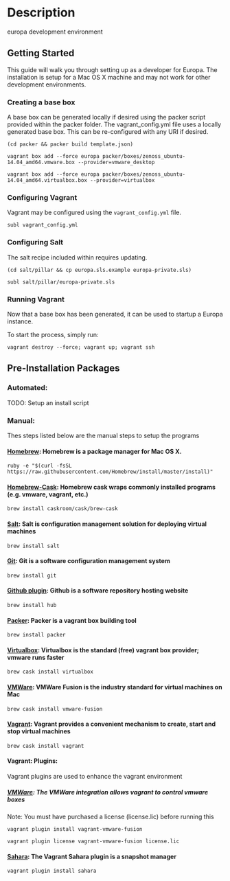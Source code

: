 Description
===========
europa development environment

## Getting Started
This guide will walk you through setting up as a developer for Europa.
The installation is setup for a Mac OS X machine and may not work for
other development environments.

### Creating a base box
A base box can be generated locally if desired using the packer script
provided within the packer folder.  The vagrant_config.yml file uses a
locally generated base box.  This can be re-configured with any URI if
desired.

```(cd packer && packer build template.json)```

```vagrant box add --force europa packer/boxes/zenoss_ubuntu-14.04_amd64.vmware.box --provider=vmware_desktop```

```vagrant box add --force europa packer/boxes/zenoss_ubuntu-14.04_amd64.virtualbox.box --provider=virtualbox```


### Configuring Vagrant
Vagrant may be configured using the `vagrant_config.yml` file.

```subl vagrant_config.yml```


### Configuring Salt
The salt recipe included within requires updating.

```(cd salt/pillar && cp europa.sls.example europa-private.sls)```

```subl salt/pillar/europa-private.sls```


### Running Vagrant
Now that a base box has been generated, it can be used to startup a Europa
instance.

To start the process, simply run:

```vagrant destroy --force; vagrant up; vagrant ssh```


## Pre-Installation Packages

### Automated:
TODO: Setup an install script

### Manual:
Thes steps listed below are the manual steps to setup the programs

#### [Homebrew](http://brew.sh): Homebrew is a package manager for Mac OS X.
```ruby -e "$(curl -fsSL https://raw.githubusercontent.com/Homebrew/install/master/install)"```

#### [Homebrew-Cask](https://github.com/caskroom/homebrew-cask): Homebrew cask wraps commonly installed programs (e.g. vmware, vagrant, etc.)
```brew install caskroom/cask/brew-cask ```

#### [Salt](http://docs.saltstack.com/en/latest/topics/installation/): Salt is configuration management solution for deploying virtual machines
```brew install salt```

#### [Git](http://git-scm.com/downloads): Git is a software configuration management system
```brew install git```

#### [Github plugin](https://github.com/github/hub): Github is a software repository hosting website
```brew install hub```

#### [Packer](https://www.packer.io/downloads.html): Packer is a vagrant box building tool
```brew install packer```

#### [Virtualbox](https://www.virtualbox.org/wiki/Downloads): Virtualbox is the standard (free) vagrant box provider; vmware runs faster
```brew cask install virtualbox```

#### [VMWare](https://my.vmware.com/web/vmware/info/slug/desktop_end_user_computing/vmware_fusion/7_0): VMWare Fusion is the industry standard for virtual machines on Mac
```brew cask install vmware-fusion```

#### [Vagrant](https://www.vagrantup.com/downloads.html): Vagrant provides a convenient mechanism to create, start and stop virtual machines
```brew cask install vagrant```

#### Vagrant: Plugins:
Vagrant plugins are used to enhance the vagrant environment

##### [VMWare](http://www.vagrantup.com/vmware): The VMWare integration allows vagrant to control vmware boxes
Note: You must have purchased a license (license.lic) before running this

```vagrant plugin install vagrant-vmware-fusion```

```vagrant plugin license vagrant-vmware-fusion license.lic```

#### [Sahara](https://github.com/jedi4ever/sahara): The Vagrant Sahara plugin is a snapshot manager
```vagrant plugin install sahara```

